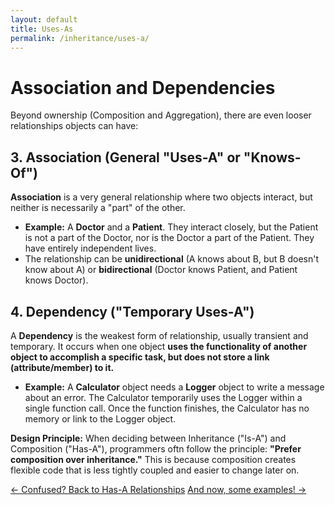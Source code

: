 ```yaml
---
layout: default
title: Uses-As
permalink: /inheritance/uses-a/
---
```


# Association and Dependencies

Beyond ownership (Composition and Aggregation), there are even looser relationships objects can have:

## 3. Association (General "Uses-A" or "Knows-Of")

**Association** is a very general relationship where two objects interact, but neither is necessarily a "part" of the other.

* **Example:** A **Doctor** and a **Patient**. They interact closely, but the Patient is not a part of the Doctor, nor is the Doctor a part of the Patient. They have entirely independent lives.
* The relationship can be **unidirectional** (A knows about B, but B doesn't know about A) or **bidirectional** (Doctor knows Patient, and Patient knows Doctor).

## 4. Dependency ("Temporary Uses-A")

A **Dependency** is the weakest form of relationship, usually transient and temporary. It occurs when one object **uses the functionality of another object to accomplish a specific task, but does not store a link (attribute/member) to it.**

* **Example:** A **Calculator** object needs a **Logger** object to write a message about an error. The Calculator temporarily uses the Logger within a single function call. Once the function finishes, the Calculator has no memory or link to the Logger object.

**Design Principle:** When deciding between Inheritance ("Is-A") and Composition ("Has-A"), programmers oftn follow the principle: **"Prefer composition over inheritance."** This is because composition creates flexible code that is less tightly coupled and easier to change later on.

[← Confused? Back to Has-A Relationships](/inheritance/has-a/)    [And now, some examples! →](/inheritance/examples/)
